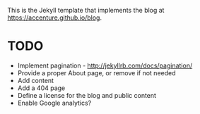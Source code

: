 This is the Jekyll template that implements the blog at https://accenture.github.io/blog.

TODO
====
- Implement pagination - http://jekyllrb.com/docs/pagination/
- Provide a proper About page, or remove if not needed
- Add content
- Add a 404 page
- Define a license for the blog and public content
- Enable Google analytics?